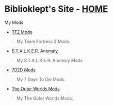 # Biblioklept's Site - [HOME](https://biblioklept.github.io/)
My Mods

- [TF2 Mods](./tf2)
> My Team Fortress 2 Mods.
- [S.T.A.L.K.E.R. Anomaly](./anomaly)
> My S.T.A.L.K.E.R. Anomaly Mods.
- [7D2D Mods](./7d2d)
> My 7 Days To Die Mods.
- [The Outer Worlds Mods](./outerworlds)
> My The Outer Worlds Mods.
